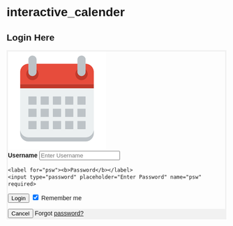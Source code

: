 # interactive_calender
<!DOCTYPE html>
<html>
<head>
<meta name="viewport" content="width=device-width, initial-scale=1">
<style>
body {font-family: Arial, Helvetica, sans-serif;}
form {border: 3px solid #f1f1f1;}

input[type=text], input[type=password] {
  width: 100%;
  padding: 12px 20px;
  margin: 8px 0;
  display: inline-block;
  border: 1px solid #ccc;
  box-sizing: border-box;
}

button {
  background-color: #FF9800;
  color: white;
  padding: 14px 20px;
  margin: 8px 0;
  border: none;
  cursor: pointer;
  width: 100%;
}

button:hover {
  opacity: 0.8;
}

.cancelbtn {
  width: auto;
  padding: 10px 18px;
  background-color: #f44336;
}

.imgcontainer {
  text-align: center;
  margin: 24px 0 12px 0;
}

img.avatar {
  width: 5%;
  border-radius: 50%;
}

.container{
  margin: auto;
  width: 50%;
  border: 1px solid gray;
  padding: 10px;
  
  
  width: 20%;
  
}

span.psw {
  float: right;
  padding-top: 16px;
}
/* Change styles for span and cancel button on extra small screens */
@media screen and (max-width: 300px) {
  span.psw {
     display: block;
     float: none;
  }

  .cancelbtn {
     width: 100%;
  }
}
</style>
</head>
<body>

<h2>Login Here</h2>

<form action="https://github.com/sanskarupa2003/interactive_calender/blob/main/MAIN.html" method="post">
  <div class="imgcontainer">
    <img src="img_avatar2.png" alt="Avatar" class="avatar">
  </div>

  <div class="container">
    <label for="uname"><b>Username</b></label>
    <input type="text" placeholder="Enter Username" name="uname" required>

    <label for="psw"><b>Password</b></label>
    <input type="password" placeholder="Enter Password" name="psw" required>
        
   <button type="submit">Login</button>
    <label>
      <input type="checkbox" checked="checked" name="remember"> Remember me
    </label>
  </div>

  <div class="container" style="background-color:#f1f1f1">
    <button type="button" class="cancelbtn">Cancel</button>
    <span class="psw">Forgot <a href="#">password?</a></span>
  </div>
</form>

</body>
</html>
